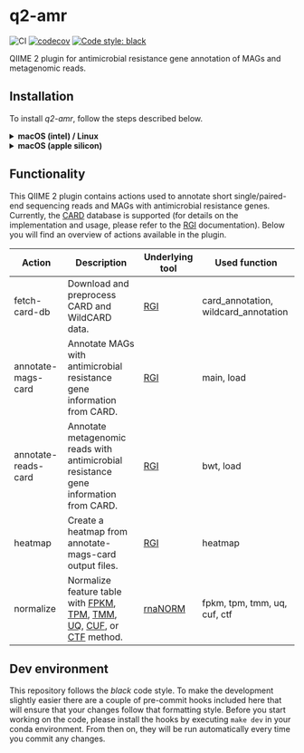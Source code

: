 # q2-amr
![CI](https://github.com/bokulich-lab/q2-amr/actions/workflows/ci-dev.yaml/badge.svg)
[![codecov](https://codecov.io/gh/bokulich-lab/q2-amr/branch/main/graph/badge.svg?token=THMBOFUZR0)](https://codecov.io/gh/bokulich-lab/q2-amr)
[![Code style: black](https://img.shields.io/badge/code%20style-black-000000.svg)](https://github.com/psf/black)

QIIME 2 plugin for antimicrobial resistance gene annotation of MAGs and metagenomic reads.

## Installation
To install _q2-amr_, follow the steps described below.

<details>
<summary><b>macOS (intel) / Linux</b></summary>

```shell
mamba create -yn q2-amr \
  -c https://packages.qiime2.org/qiime2/2024.2/shotgun/released/  \
  -c qiime2 -c conda-forge -c bioconda -c defaults \
  qiime2 q2cli q2templates q2-types rgi rnanorm

conda activate q2-amr

pip install --no-deps --force-reinstall \
  git+https://github.com/misialq/rgi.git@py38-fix \
  git+https://github.com/bokulich-lab/q2-amr.git

pip install git+https://github.com/qiime2/qiime2.git
```

Refresh cache and check that everything worked:
```shell
qiime dev refresh-cache
qiime info
```
</details>

<details>
<summary><b>macOS (apple silicon)</b></summary>

```shell
CONDA_SUBDIR=osx-64 mamba create -yn q2-amr \
  -c https://packages.qiime2.org/qiime2/2024.2/shotgun/released/ \
  -c qiime2 -c conda-forge -c bioconda -c defaults \
  qiime2 q2cli q2templates q2-types rgi rnanorm

conda activate q2-amr
conda config --env --set subdir osx-64

pip install --no-deps --force-reinstall \
  git+https://github.com/misialq/rgi.git@py38-fix \
  git+https://github.com/bokulich-lab/q2-amr.git

pip install git+https://github.com/qiime2/qiime2.git
```

Refresh cache and check that everything worked:
```shell
qiime dev refresh-cache
qiime info
```
</details>

## Functionality
This QIIME 2 plugin contains actions used to annotate short single/paired-end
sequencing reads and MAGs with antimicrobial resistance genes. Currently, the [CARD](https://card.mcmaster.ca) database is supported  (for details on
the implementation and usage, please refer to the [RGI](https://github.com/arpcard/rgi) documentation). Below you will
find an overview of actions available in the plugin.

| Action              | Description                                                                          | Underlying tool                           | Used function                        |
|---------------------|--------------------------------------------------------------------------------------|-------------------------------------------|--------------------------------------|
| fetch-card-db       | Download and preprocess CARD and WildCARD data.                                      | [RGI](https://github.com/arpcard/rgi)     | card_annotation, wildcard_annotation |
| annotate-mags-card  | Annotate MAGs with antimicrobial resistance gene information from CARD.              | [RGI](https://github.com/arpcard/rgi)     | main, load                           |
| annotate-reads-card | Annotate metagenomic reads with antimicrobial resistance gene information from CARD. | [RGI](https://github.com/arpcard/rgi)     | bwt, load                            |
| heatmap             | Create a heatmap from annotate-mags-card output files.                               | [RGI](https://github.com/arpcard/rgi)     | heatmap                              |
| normalize           | Normalize feature table with [FPKM](https://www.nature.com/articles/nmeth.1226), [TPM](https://link.springer.com/article/10.1007/s12064-012-0162-3), [TMM](https://genomebiology.biomedcentral.com/articles/10.1186/gb-2010-11-3-r25), [UQ](https://bmcbioinformatics.biomedcentral.com/articles/10.1186/1471-2105-11-94), [CUF](https://genomebiology.biomedcentral.com/articles/10.1186/s13059-021-02568-9/), or [CTF](https://genomebiology.biomedcentral.com/articles/10.1186/s13059-021-02568-9/) method.                 | [rnaNORM](https://github.com/genialis/RNAnorm) | fpkm, tpm, tmm, uq, cuf, ctf         |


## Dev environment
This repository follows the _black_ code style. To make the development slightly easier
there are a couple of pre-commit hooks included here that will ensure that your changes
follow that formatting style. Before you start working on the code, please
install the hooks by executing `make dev` in your conda environment. From then on,
they will be run automatically every time you commit any changes.
